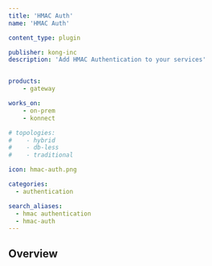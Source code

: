 ```yaml
---
title: 'HMAC Auth'
name: 'HMAC Auth'

content_type: plugin

publisher: kong-inc
description: 'Add HMAC Authentication to your services'


products:
    - gateway

works_on:
    - on-prem
    - konnect

# topologies:
#    - hybrid
#    - db-less
#    - traditional

icon: hmac-auth.png

categories:
  - authentication

search_aliases:
  - hmac authentication
  - hmac-auth
---
```


## Overview
